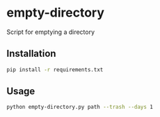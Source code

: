 # empty-directory

Script for emptying a directory


## Installation

```bash
pip install -r requirements.txt
```

## Usage

```bash
python empty-directory.py path --trash --days 1
```
